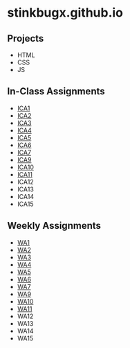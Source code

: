 # stinkbugx.github.io

## Projects
* HTML
* CSS
* JS
<!-- Links can be added with [text](link) -->
## In-Class Assignments
<!--
    https://stinkbugx.github.io/ica/ica?.html
    ica/ica?.html or .pdf
--> 
* [ICA1](ica/ICA1.pdf)
* [ICA2](ica/ICA2.pdf)
* [ICA3](https://stinkbugx.github.io/ica/ica3a.html)
* [ICA4](https://stinkbugx.github.io/ica/ica4.html)
* [ICA5](https://stinkbugx.github.io/ica/ica5/ica5.html)
* [ICA6](https://stinkbugx.github.io/ica/ica6/ica6-part1.html)
* [ICA7](https://stinkbugx.github.io/ica/ica7/ica7.html)
* [ICA9](https://stinkbugx.github.io/ica/ica9.html)
* [ICA10](https://stinkbugx.github.io/ica/ica10/ica10.html)
* [ICA11](https://stinkbugx.github.io/ica/ica11/ica11.html)
* ICA12
* ICA13
* ICA14
* ICA15

## Weekly Assignments
<!--
    https://stinkbugx.github.io/wa/wa?.html
    wa/wa?.html
--> 
* [WA1](https://stinkbugx.github.io/wa/wa1.html)
* [WA2](https://stinkbugx.github.io/wa/wa2.html)
* [WA3](https://stinkbugx.github.io/wa/wa3.html)
* [WA4](https://stinkbugx.github.io/wa/wa4.html)
* [WA5](https://stinkbugx.github.io/wa/wa5.html)
* [WA6](https://stinkbugx.github.io/wa/wa6/wa6.html)
* [WA7](https://stinkbugx.github.io/wa/wa7/wa7.html)
* [WA9](https://stinkbugx.github.io/wa/wa9/wa9.html)
* [WA10](https://stinkbugx.github.io/wa/wa10/wa10.html)
* [WA11](https://stinkbugx.github.io/wa/wa11/wa11.html)
* WA12
* WA13
* WA14
* WA15
